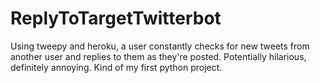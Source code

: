 # ReplyToTargetTwitterbot
Using tweepy and heroku, a user constantly checks for new tweets from another user and replies to them as they're posted. Potentially hilarious, definitely annoying. Kind of my first python project.
